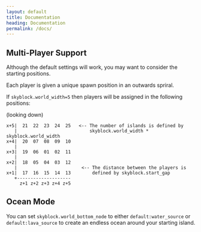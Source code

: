 ```yaml
---
layout: default
title: Documentation
heading: Documentation
permalink: /docs/
---
```


## Multi-Player Support

Although the default settings will work, you may want to consider the starting positions.

Each player is given a unique spawn position in an outwards spriral.

If `skyblock.world_width=5` then players will be assigned in the following positions:

(looking down)

```
x+5|  21  22  23  24  25   <-- The number of islands is defined by
   |                           skyblock.world_width * skyblock.world_width
x+4|  20  07  08  09  10
   |
x+3|  19  06  01  02  11
   |
x+2|  18  05  04  03  12
   |                        <-- The distance between the players is
x+1|  17  16  15  14  13        defined by skyblock.start_gap
   +--------------------
     z+1 z+2 z+3 z+4 z+5
```


## Ocean Mode

You can set `skyblock.world_bottom_node` to either `default:water_source` or `default:lava_source` to create an endless ocean around your starting island.
